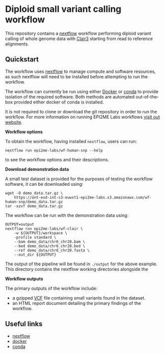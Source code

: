 # Diploid small variant calling workflow

This repository contains a [nextflow](https://www.nextflow.io/) workflow
performing diploid variant calling of whole genome data with
[Clair3](https://www.github.com/HKU-BAL/Clair3) starting from read to
reference alignments.


## Quickstart

The workflow uses [nextflow](https://www.nextflow.io/) to manage compute and 
software resources, as such nextflow will need to be installed before attempting
to run the workflow.

The workflow can currently be run using either
[Docker](https://www.docker.com/products/docker-desktop) or
[conda](https://docs.conda.io/en/latest/miniconda.html) to provide isolation of
the required software. Both methods are automated out-of-the-box provided
either docker of conda is installed.

It is not required to clone or download the git repository in order to run the workflow.
For more information on running EPI2ME Labs workflows [visit out website](https://labs.epi2me.io/wfindex).

**Workflow options**

To obtain the workflow, having installed `nextflow`, users can run:

```
nextflow run epi2me-labs/wf-human-snp --help
```

to see the workflow options and their descriptions.

**Download demonstration data**

A small test dataset is provided for the purposes of testing the workflow software,
it can be downloaded using:

```
wget -O demo_data.tar.gz \
    https://ont-exd-int-s3-euwst1-epi2me-labs.s3.amazonaws.com/wf-human-snp/demo_data.tar.gz
tar -xzvf demo_data.tar.gz
```

The workflow can be run with the demonstration data using:

```
OUTPUT=output
nextflow run epi2me-labs/wf-clair \
    -w ${OUTPUT}/workspace \
    -profile standard \
    --bam demo_data/chr6_chr20.bam \
    --bed demo_data/chr6_chr20.bed \
    --ref demo_data/chr6_chr20.fasta \
    --out_dir ${OUTPUT}
```

The output of the pipeline will be found in `./output` for the above
example. This directory contains the nextflow working directories alongside
the 

**Workflow outputs**

The primary outputs of the workflow include:

* a gzipped [VCF](https://en.wikipedia.org/wiki/Variant_Call_Format) file containing small variants found in the dataset.
* an HTML report document detailing the primary findings of the workflow.


## Useful links

* [nextflow](https://www.nextflow.io/)
* [docker](https://www.docker.com/products/docker-desktop)
* [conda](https://docs.conda.io/en/latest/miniconda.html)
